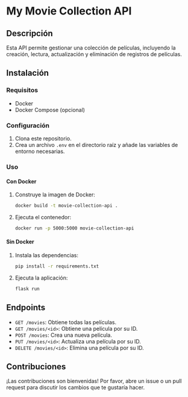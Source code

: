 # My Movie Collection API

## Descripción

Esta API permite gestionar una colección de películas, incluyendo la creación, lectura, actualización y eliminación de registros de películas.

## Instalación

### Requisitos

- Docker
- Docker Compose (opcional)

### Configuración

1. Clona este repositorio.
2. Crea un archivo `.env` en el directorio raíz y añade las variables de entorno necesarias.

### Uso

#### Con Docker

1. Construye la imagen de Docker:
    ```bash
    docker build -t movie-collection-api .
    ```
2. Ejecuta el contenedor:
    ```bash
    docker run -p 5000:5000 movie-collection-api
    ```

#### Sin Docker

1. Instala las dependencias:
    ```bash
    pip install -r requirements.txt
    ```
2. Ejecuta la aplicación:
    ```bash
    flask run
    ```

## Endpoints

- `GET /movies`: Obtiene todas las películas.
- `GET /movies/<id>`: Obtiene una película por su ID.
- `POST /movies`: Crea una nueva película.
- `PUT /movies/<id>`: Actualiza una película por su ID.
- `DELETE /movies/<id>`: Elimina una película por su ID.

## Contribuciones

¡Las contribuciones son bienvenidas! Por favor, abre un issue o un pull request para discutir los cambios que te gustaría hacer.
